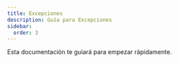 ```yaml
---
title: Excepciones
description: Guía para Excepciones
sidebar:
  order: 3
---
```

Esta documentación te guiará para empezar rápidamente.
